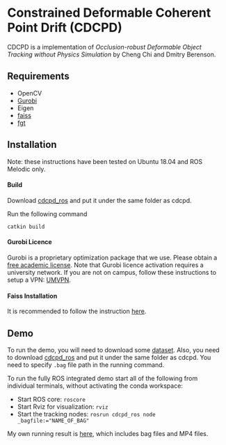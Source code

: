 Constrained Deformable Coherent Point Drift (CDCPD)
=============

CDCPD is a implementation of *Occlusion-robust Deformable Object Tracking without Physics Simulation*
by Cheng Chi and Dmitry Berenson.

Requirements
------------
  * OpenCV
  * [Gurobi](https://www.gurobi.com/)
  * Eigen
  * [faiss](https://github.com/facebookresearch/faiss)
  * [fgt](https://github.com/gadomski/fgt)
  
Installation
------------

Note: these instructions have been tested on Ubuntu 18.04 and ROS Melodic only.

#### Build

Download [cdcpd_ros](https://github.com/UM-ARM-Lab/cdcpd_ros) and put it under the same folder as cdcpd.

Run the following command
```
catkin build
```

#### Gurobi Licence

Gurobi is a proprietary optimization package that we use. Please obtain a [free academic license](https://www.gurobi.com/academia/academic-program-and-licenses).
Note that Gurobi licence activation requires a university network. If you are not on campus, follow these instructions to setup a VPN: [UMVPN](https://documentation.its.umich.edu/vpn/vpn-linux-vpn-instructions).

#### Faiss Installation

It is recommended to follow the instruction [here](https://github.com/facebookresearch/faiss/blob/master/INSTALL.md).

Demo
------------
To run the demo, you will need to download some [dataset](https://drive.google.com/drive/folders/17_xRbsX6Pnk9KkTxouIu1FLqE1yNmIdW?usp=sharing).
Also, you need to download [cdcpd_ros](https://github.com/UM-ARM-Lab/cdcpd_ros) and put it under the same folder as cdcpd.
You need to specify `.bag` file path in the running command.

To run the fully ROS integrated demo start all of the following from individual terminals, without activating the conda workspace:
* Start ROS core: `roscore`
* Start Rviz for visualization: `rviz`
* Start the tracking nodes: `rosrun cdcpd_ros node _bagfile:="NAME_OF_BAG"`

My own running result is [here](https://drive.google.com/open?id=1HovZ9eJMZ1WYyCsdsISw5YndlS-BUwSx), which includes bag files and MP4 files.
